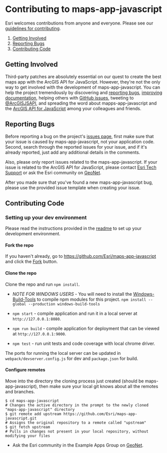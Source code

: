 Contributing to maps-app-javascript
=================================

Esri welcomes contributions from anyone and everyone. Please see our [guidelines for contributing](https://github.com/esri/contributing).

 1. [Getting Involved](#getting-involved)
 2. [Reporting Bugs](#reporting-bugs)
 3. [Contributing Code](#contributing-code)

## Getting Involved

Third-party patches are absolutely essential on our quest to create the best maps app with the ArcGIS API for JavaScript.
However, they're not the only way to get involved with the development of maps-app-javascript.
You can help the project tremendously by discovering and [reporting bugs](#reporting-bugs),
[improving documentation](#improving-documentation),
helping others with [GitHub issues](https://github.com/Esri/maps-app-javascript/issues),
tweeting to [@ArcGISJSAPI](https://twitter.com/ArcGISJSAPI),
and spreading the word about mapps-app-javascript and the [ArcGIS API for JavaScript](https://developers.arcgis.com/javascript/) among your colleagues and friends.

## Reporting Bugs

Before reporting a bug on the project's [issues page](https://github.com/Esri/maps-app-javascript/issues),
first make sure that your issue is caused by maps-app-javascript, not your application code.
Second, search through the reported issues for your issue,
and if it's already reported, just add any additional details in the comments.

Also, please only report issues related to the maps-app-javascript.
If your issue is related to the ArcGIS API for JavaScript, please contact [Esri Tech Support](https://support.esri.com/contact-tech-support) or ask the Esri community on [GeoNet](https://geonet.esri.com/community/developers/web-developers/arcgis-api-for-javascript).

After you made sure that you've found a new maps-app-javascript bug,
please use the provided issue template when creating your issue.

## Contributing Code

### Setting up your dev environment
Please read the instructions provided in the [readme](https://github.com/Esri/maps-app-javascript/blob/master/README.md) to set up your development environment.

#### Fork the repo
If you haven't already, go to https://github.com/Esri/maps-app-javascript and click the [Fork](https://github.com/Esri/maps-app-javascript/fork) button.

#### Clone the repo
Clone the repo and run `npm install`.

* _NOTE FOR WINDOWS USERS_ - You will need to install the [Windows-Build-Tools](https://github.com/felixrieseberg/windows-build-tools) to compile npm modules for this project. `npm install --global --production windows-build-tools`

* `npm start` - compile application and run it in a local server at `http://127.0.0.1:8080`.
* `npm run build` - compile application for deployment that can be viewed at `http://127.0.0.1:9000`.
* `npm test` - run unit tests and code coverage with local chrome driver.

The ports for running the local server can be updated in `webpack/devserver.config.js` for dev and `package.json` for build.

#### Configure remotes
Move into the directory the cloning process just created (should be maps-app-javascript), then make sure your local git knows about all the remotes and branches.
```
$ cd maps-app-javascript
# Changes the active directory in the prompt to the newly cloned "maps-app-javascript" directory
$ git remote add upstream https://github.com/Esri/maps-app-javascript.git
# Assigns the original repository to a remote called "upstream"
$ git fetch upstream
# Pulls in changes not present in your local repository, without modifying your files
```

* Ask the Esri community in the Example Apps Group on [GeoNet](https://community.esri.com/groups/arcgis-example-apps).
